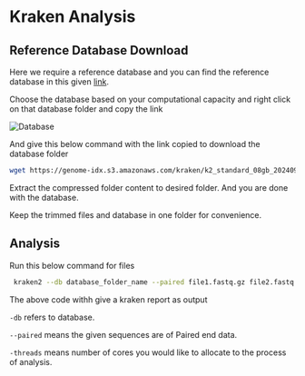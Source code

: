 # Kraken Analysis

## Reference Database Download
Here we require a reference database and you can find the reference database in this given [link](https://benlangmead.github.io/aws-indexes/k2).

Choose the database based on your computational capacity and right click on that database folder and copy the link

![Database](https://github.com/user-attachments/assets/5d227ebb-c37b-4025-96aa-dd613d429ef4)

And give this below command with the link copied to download the database folder
```bash
wget https://genome-idx.s3.amazonaws.com/kraken/k2_standard_08gb_20240904.tar.gz
```
Extract the compressed folder content to desired folder. And you are done with the database.

Keep the trimmed files and database in one folder for convenience.

## Analysis

Run this below command for files
```bash
 kraken2 --db database_folder_name --paired file1.fastq.gz file2.fastq.gz --threads int > samplekrakenoutput --report kraken_report
```
The above code withh give a kraken report as output

`-db` refers to database.

`--paired` means the given sequences are of Paired end data.

`-threads` means number of cores you would like to allocate to the process of analysis.

